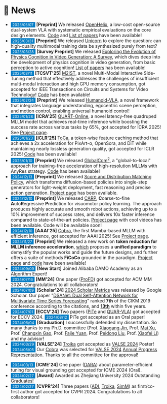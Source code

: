 # 📢 News

<!-- 参考 https://huanwang.tech/ 的样式 -->

* <span style="font-size:12px;color:#FFFFFF;background-color:#007ec6;padding:1px 5px 1.5px 5px;">2025/05/07</span> **[Preprint]** We released [OpenHelix](https://arxiv.org/abs/2505.03912), a low-cost open-source dual-system VLA with systematic empirical evaluations on the core design elements. [Code](https://github.com/OpenHelix-robot/OpenHelix/) and [List of papers](https://github.com/OpenHelix-robot/awesome-dual-system-vla/) have been available!
* <span style="font-size:12px;color:#FFFFFF;background-color:#007ec6;padding:1px 5px 1.5px 5px;">2025/03/31</span> **[Preprint]** We released [Unicorn](https://arxiv.org/abs/2503.22655) to explore the question: can high-quality multimodal training data be synthesized purely from text?
* <span style="font-size:12px;color:#FFFFFF;background-color:#007ec6;padding:1px 5px 1.5px 5px;">2025/03/28</span> **[Survey Preprint]** We released [Exploring the Evolution of Physics Cognition in Video Generation: A Survey](https://arxiv.org/abs/2503.21765), which dives deep into the development of physics cognition in video generation, from basic perception to active cognition! [List of papers](https://github.com/minnie-lin/Awesome-Physics-Cognition-based-Video-Generation) has been available!
* <span style="font-size:12px;color:#FFFFFF;background-color:#007ec6;padding:1px 5px 1.5px 5px;">2025/03/11</span> **[TCSVT'25]** [M2IST](https://arxiv.org/abs/2407.01131), a novel Multi-Modal Interactive Side-Tuning method that effectively addresses the challenges of insufficient multi-modal interaction and high GPU memory consumption, got accepted for IEEE Transactions on Circuits and Systems for Video Technology! [Code](https://github.com/xuyang-liu16/M2IST) has been available!
* <span style="font-size:12px;color:#FFFFFF;background-color:#007ec6;padding:1px 5px 1.5px 5px;">2025/02/24</span> **[Preprint]** We released [Humanoid-VLA](https://arxiv.org/abs/2502.14795), a novel framework that integrates language understanding, egocentric scene perception, and motion control, enabling universal humanoid control!
* <span style="font-size:12px;color:#FFFFFF;background-color:#007ec6;padding:1px 5px 1.5px 5px;">2025/01/28</span> **[ICRA'25]** [QUART-Online](https://arxiv.org/abs/2412.15576), a novel latency-free quadruped MLLM model that achieves real-time inference while boosting the success rate across various tasks by 65%, got accepted for ICRA 2025! See [Project page](https://quart-online.github.io/).
* <span style="font-size:12px;color:#FFFFFF;background-color:#007ec6;padding:1px 5px 1.5px 5px;">2025/01/23</span> **[ICLR'25]** [ToCa](https://arxiv.org/abs/2410.05317), a token-wise feature caching method that achieves a 2x acceleration for PixArt-α, OpenSora, and DiT while maintaining nearly lossless generation quality, got accepted for ICLR 2025! [Code](https://github.com/Shenyi-Z/ToCa) has been available!
* <span style="font-size:12px;color:#FFFFFF;background-color:#007ec6;padding:1px 5px 1.5px 5px;">2025/01/10</span> **[Preprint]** We released [GlobalCom<sup>2</sup>](https://arxiv.org/abs/2501.05179), a "global-to-local" approach for training-free acceleration of high-resolution MLLMs with AnyRes strategy. [Code](https://github.com/xuyang-liu16/GlobalCom2) has been available!
* <span style="font-size:12px;color:#FFFFFF;background-color:#007ec6;padding:1px 5px 1.5px 5px;">2024/12/13</span> **[Preprint]** We released [Score and Distribution Matching Policy](https://arxiv.org/abs/2412.09265), which transforms diffusion-based policies into single-step generators for light-weight deployment, fast reasoning and precise action generation. [Project page](https://sdm-policy.github.io/) has been available.
* <span style="font-size:12px;color:#FFFFFF;background-color:#007ec6;padding:1px 5px 1.5px 5px;">2024/12/10</span> **[Preprint]** We released [CARP](https://arxiv.org/abs/2412.06782), **C**oarse-to-fine **A**uto**R**egressive **P**rediction for visuomotor policy learning. The approach produces highly accurate and smooth robot actions, achieving up to a 10% improvement of success rates, and delivers 10x faster inference compared to state-of-the-art policies. [Project page](https://carp-robot.github.io/) with cool videos has been available. Code will be available soon!
* <span style="font-size:12px;color:#FFFFFF;background-color:#007ec6;padding:1px 5px 1.5px 5px;">2024/12/10</span> **[AAAI'25]** [Cobra](https://arxiv.org/abs/2403.14520), the first Mamba-based MLLM with efficient inference, got accepted for AAAI 2025! See [Project page](https://sites.google.com/view/cobravlm).
* <span style="font-size:12px;color:#FFFFFF;background-color:#007ec6;padding:1px 5px 1.5px 5px;">2024/11/27</span> **[Preprint]** We released a new work on **token reduction for MLLM inference acceleration**, [which](https://arxiv.org/abs/2411.17686) proposes a **unified paradigm** to demystify the popular works and guide the future designs, and further offers a suite of methods **FiCoCo** grounded in the paradigm. [Project page](https://FiCoCo-accelerate.github.io/) and [code](https://github.com/kawhiiiileo/FiCoCo) have been available!
* <span style="font-size:12px;color:#FFFFFF;background-color:#007ec6;padding:1px 5px 1.5px 5px;">2024/09/09</span> **[New Start]** Joined Alibaba DAMO Academy as an Algorithm Expert!
* <span style="font-size:12px;color:#FFFFFF;background-color:#007ec6;padding:1px 5px 1.5px 5px;">2024/07/16</span> **[MM'24]** One paper ([ProFD](https://openreview.net/forum?id=o2axlPlXYY)) got accepted for ACM MM 2024. Congratulations to all collaborators!
* <span style="font-size:12px;color:#FFFFFF;background-color:#007ec6;padding:1px 5px 1.5px 5px;">2024/07/09</span> **[Scholar'24]** [2024 Scholar Metrics](https://scholar.googleblog.com/2024/07/2024-scholar-metrics-released.html) was released by Google Scholar. Our paper "[DSANet: Dual Self-Attention Network for Multivariate Time Series Forecasting](https://kyonhuang.top/publication/dual-self-attention-network)" ranked **7th** of the CIKM 2019 conference according to the citations, and **[13th](https://scholar.google.com/citations?hl=zh-CN&oe=GB&view_op=list_hcore&venue=V-IMg2OTpU8J.2024&vq=eng_databasesinformationsystems&cstart=0)** within five years.
* <span style="font-size:12px;color:#FFFFFF;background-color:#007ec6;padding:1px 5px 1.5px 5px;">2024/07/01</span> **[ECCV'24]** Two papers ([PiTe](http://arxiv.org/abs/2409.07239) and [QUAR-VLA](https://arxiv.org/abs/2312.14457)) got accepted for ECCV 2024. <span style="font-size:12px;color:#FFFFFF;background-color:#007ec6;padding:1px 5px 1.5px 5px;">2024/08/12</span> PiTe got accepted as an Oral paper!
* <span style="font-size:12px;color:#FFFFFF;background-color:#007ec6;padding:1px 5px 1.5px 5px;">2024/06/04</span> **[Graduation]** I successfully defended my dissertation. So many thanks to my Ph.D. committee (Prof. [Xiaogang Jin](http://www.cad.zju.edu.cn/home/jin/), Prof. [Mai Xu](https://shi.buaa.edu.cn/xumai/en/index.htm), Prof. [Changxin Gao](http://faculty.hust.edu.cn/cgao/en/index.htm), Prof. [Fajie Yuan](https://en.westlake.edu.cn/faculty/fajie-yuan.html), Prof. [Peidong Liu](https://en.westlake.edu.cn/faculty/peidong-liu.html), Prof. [Xiaofei Li](https://en.westlake.edu.cn/faculty/xiaofei-li.html)) and my advisor!
* <span style="font-size:12px;color:#FFFFFF;background-color:#007ec6;padding:1px 5px 1.5px 5px;">2024/03/29</span> **[VALSE'24]** [Troika](https://arxiv.org/abs/2303.15230) got accepted as [VALSE 2024](https://valser.org/2024/#/) Poster! <span style="font-size:12px;color:#FFFFFF;background-color:#007ec6;padding:1px 5px 1.5px 5px;">2024/05/05</span> Our [Cobra](https://sites.google.com/view/cobravlm) was selected for [VALSE 2024](https://valser.org/2024/#/) [Annual Progress Representation](https://kyonhuang.top/files/Cobra/VALSE24-APR-Cobra.jpg). Thanks to all the committee for the approval!
<!-- * <span style="font-size:12px;color:#FFFFFF;background-color:#007ec6;padding:1px 5px 1.5px 5px;">2024/03/21</span> **[Preprint]** [Cobra](https://arxiv.org/abs/2403.14520), an efficient multi-modal large language model, was released. [Project page](https://sites.google.com/view/cobravlm) has been available. The paper has been featured by [Hugging Face Daily Papers](https://huggingface.co/papers?date=2024-03-22)! [Demo](https://huggingface.co/spaces/han1997/cobra) has been available! <span style="font-size:12px;color:#FFFFFF;background-color:#007ec6;padding:1px 5px 1.5px 5px;">2024/12/10</span> Cobra got accepted for AAAI 2025! -->
* <span style="font-size:12px;color:#FFFFFF;background-color:#007ec6;padding:1px 5px 1.5px 5px;">2024/03/13</span> **[ICME'24]** One paper ([DARA](https://arxiv.org/abs/2405.06217)) about parameter-efficient tuning for visual grounding got accepted for ICME 2024 (Oral).
* <span style="font-size:12px;color:#FFFFFF;background-color:#007ec6;padding:1px 5px 1.5px 5px;">2024/02/27</span> **[Award]** Awarded as Zhejiang University 2024 Outstanding Graduates!
* <span style="font-size:12px;color:#FFFFFF;background-color:#007ec6;padding:1px 5px 1.5px 5px;">2024/02/27</span> **[CVPR'24]** Three papers (<a href="https://arxiv.org/abs/2311.15841" target="_blank">ADI</a>, <a href="https://arxiv.org/abs/2303.15230" target="_blank">Troika</a>, <a href="https://arxiv.org/abs/2311.15773" target="_blank">SimM</a>) as first/co-first author got accepted for CVPR 2024. Congratulations to all collaborators!
<!-- * <span style="font-size:12px;color:#FFFFFF;background-color:#007ec6;padding:1px 5px 1.5px 5px;">2023/12/13</span> **[ICASSP'24]** One paper ([VGDiffZero](https://arxiv.org/abs/2309.01141)) on diffusion model-based zero-shot visual grounding got accepted for ICASSP 2024. Congratulations to all collaborators! -->
<!-- * <span style="font-size:12px;color:#FFFFFF;background-color:#007ec6;padding:1px 5px 1.5px 5px;">2023/12/09</span> **[AAAI'24]** One [paper](https://arxiv.org/abs/2312.09553) on VLM-based unsupervised domain adaptation got accepted for AAAI 2024. -->
<!-- * <span style="font-size:12px;color:#FFFFFF;background-color:#007ec6;padding:1px 5px 1.5px 5px;">2023/04/02</span> **[ICMR'23]** One paper ([RL-CZSL](https://kyonhuang.top/publication/reference-limited-CZSL)) about reference-limited compositional learning got accepted for ICMR 2023. Congratulations to all collaborators! -->
<!-- * <span style="font-size:12px;color:#FFFFFF;background-color:#007ec6;padding:1px 5px 1.5px 5px;">2023/02/28</span> **[CVPR'23]** One paper ([VoP](https://kyonhuang.top/publication/text-video-cooperative-prompt-tuning)) about parameter-efficient text-video retrieval got accepted for CVPR 2023. Congratulations to all collaborators! -->